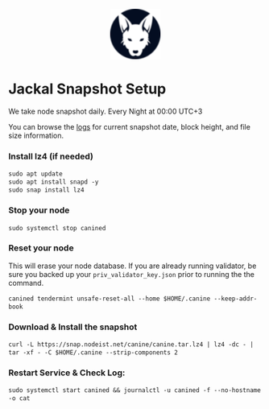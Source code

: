 <p align="center">
  <img height="100" height="auto" src="https://raw.githubusercontent.com/Nodeist/Kurulumlar/main/logos/jackal.png">
</p>



# Jackal Snapshot Setup
We take node snapshot daily.
Every Night at 00:00 UTC+3

You can browse the [logs](https://snap.nodeist.net/canine/log.txt) for current snapshot date, block height, and file size information.

### Install lz4 (if needed)
```
sudo apt update
sudo apt install snapd -y
sudo snap install lz4
```

### Stop your node
```
sudo systemctl stop canined
```

### Reset your node
This will erase your node database. If you are already running validator, be sure you backed up your `priv_validator_key.json` prior to running the the command.

```
canined tendermint unsafe-reset-all --home $HOME/.canine --keep-addr-book
```

### Download & Install the snapshot
```
curl -L https://snap.nodeist.net/canine/canine.tar.lz4 | lz4 -dc - | tar -xf - -C $HOME/.canine --strip-components 2
```

### Restart Service & Check Log:
```
sudo systemctl start canined && journalctl -u canined -f --no-hostname -o cat
```
